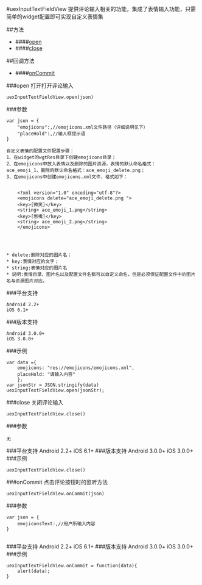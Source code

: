 #uexInputTextFieldView
提供评论输入相关的功能，集成了表情输入功能，只需简单的widget配置即可实现自定义表情集


##方法
* ####[open](#open)
* ####[close](#close)

##回调方法
* ####[onCommit](#onCommit)






###open
打开打开评论输入

	uexInputTextFieldView.open(json)
	
###参数
```
var json = {
	"emojicons":,//emojicons.xml文件路径（详细说明见下）    "placeHold":,//输入框提示语
}
```

	自定义表情的配置文件配置步骤：	1、在widget的wgtRes目录下创建emojicons目录；	2、在emojicons中放入表情以及删除的图片资源，表情的默认命名格式：	ace_emoji_1，删除的默认命名格式：ace_emoji_delete.png；	3、在emojicons中创建emojicons.xml文件，格式如下：
			<?xml version="1.0" encoding="utf-8"?>		<emojicons delete="ace_emoji_delete.png ">  		<key>[微笑]</key>   		<string> ace_emoji_1.png</string>   		<key>[憋嘴]</key>   		<string> ace_emoji_2.png</string>		</emojicons>
	
		* delete:删除对应的图片名；	* key:表情对应的文字；	* string:表情对应的图片名    * 说明:表情目录、图片名以及配置文件名都可以自定义命名，但是必须保证配置文件中的图片名与资源图片对应。###平台支持
	Android 2.2+
	iOS 6.1+
###版本支持
	Android 3.0.0+
	iOS 3.0.0+

###示例
```
var data ={    emojicons: "res://emojicons/emojicons.xml",    placeHold: "请输入内容"	};
var jsonStr = JSON.stringify(data)uexInputTextFieldView.open(jsonStr);
```###close
 关闭评论输入
	
	uexInputTextFieldView.close()
###参数

```
无
```
###平台支持
	Android 2.2+
	iOS 6.1+
###版本支持
	Android 3.0.0+
	iOS 3.0.0+
###示例
```
uexInputTextFieldView.close()

```

###onCommit
 点击评论按钮时的监听方法
	
	uexInputTextFieldView.onCommit(json)
###参数

```
var json = {
	emojiconsText:,//用户所输入内容
}
	
```
###平台支持
	Android 2.2+
	iOS 6.1+
###版本支持
	Android 3.0.0+
	iOS 3.0.0+
###示例
```
uexInputTextFieldView.onCommit = function(data){
	alert(data);
}

```
